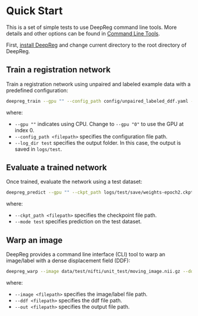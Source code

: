 # Quick Start

This is a set of simple tests to use DeepReg command line tools. More details and other
options can be found in [Command Line Tools](../docs/cli.html).

First, [install DeepReg](install.html) and change current directory to the root
directory of DeepReg.

## Train a registration network

Train a registration network using unpaired and labeled example data with a predefined
configuration:

```bash
deepreg_train --gpu "" --config_path config/unpaired_labeled_ddf.yaml --log_dir test
```

where:

- `--gpu ""` indicates using CPU. Change to `--gpu "0"` to use the GPU at index 0.
- `--config_path <filepath>` specifies the configuration file path.
- `--log_dir test` specifies the output folder. In this case, the output is saved in
  `logs/test`.

## Evaluate a trained network

Once trained, evaluate the network using a test dataset:

```bash
deepreg_predict --gpu "" --ckpt_path logs/test/save/weights-epoch2.ckpt --mode test
```

where:

- `--ckpt_path <filepath>` specifies the checkpoint file path.
- `--mode test` specifies prediction on the test dataset.

## Warp an image

DeepReg provides a command line interface (CLI) tool to warp an image/label with a dense
displacement field (DDF):

```bash
deepreg_warp --image data/test/nifti/unit_test/moving_image.nii.gz --ddf data/test/nifti/unit_test/ddf.nii.gz --out logs/test_warp/out.nii.gz
```

where:

- `--image <filepath>` specifies the image/label file path.
- `--ddf <filepath>` specifies the ddf file path.
- `--out <filepath>` specifies the output file path.
